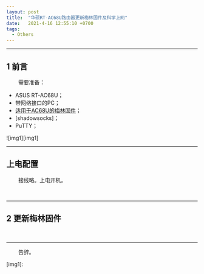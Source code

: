 ```yaml
---
layout: post
title:  "华硕RT-AC68U路由器更新梅林固件及科学上网"
date:   2021-4-16 12:55:10 +0700
tags:
  - Others
---
```


-------

## 1 前言

&#160; &#160; &#160; &#160; 需要准备：
* ASUS RT-AC68U；
* 带网络接口的PC；
* [适用于AC68U的梅林固件](https://github.com/Verdvana/Verdvana.github.io/tree/master/_posts/%E5%8D%8E%E7%A1%95RT-AC68U%E8%B7%AF%E7%94%B1%E5%99%A8%E6%9B%B4%E6%96%B0%E6%A2%85%E6%9E%97%E5%9B%BA%E4%BB%B6%E5%8F%8A%E7%A7%91%E5%AD%A6%E4%B8%8A%E7%BD%91)；
* [shadowsocks]；
* PuTTY；


![img1][img1]

----

## 上电配置

&#160; &#160; &#160; &#160; 接线略。上电开机。


&#160; &#160; &#160; &#160; 



----

## 2 更新梅林固件

&#160; &#160; &#160; &#160; 












----
&#160; &#160; &#160; &#160; 告辞。

[img1]: